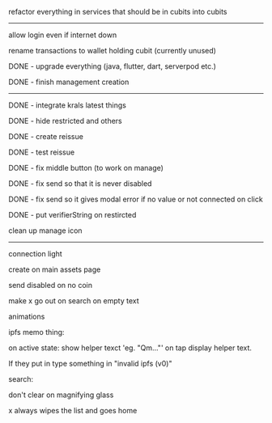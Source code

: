 refactor everything in services that should be in cubits into cubits

---

allow login even if internet down

rename transactions to wallet holding cubit (currently unused)

DONE - upgrade everything (java, flutter, dart, serverpod etc.)

DONE - finish management creation

---

DONE - integrate krals latest things

DONE - hide restricted and others

DONE - create reissue 

DONE - test reissue 

DONE - fix middle button (to work on manage)

DONE - fix send so that it is never disabled

DONE - fix send so it gives modal error if no value or not connected on click

DONE - put verifierString on restircted

clean up manage icon 

--------

connection light

create on main assets page

send disabled on no coin

make x go out on search on empty text

animations 

ipfs memo thing:

on active state: show helper texct 'eg. "Qm..."' on tap display helper text. 

If they put in type something in "invalid ipfs (v0)"


search: 

don't clear on magnifying glass

x always wipes the list and goes home


